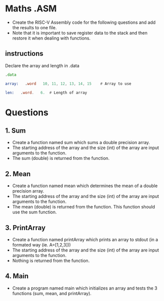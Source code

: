 # Maths .ASM

- Create the RISC-V Assembly code for the following questions and add the results to one file.
- Note that it is important to save register data to the stack and then restore it when dealing with functions.

## instructions
Declare the array and length in .data


``` asm
.data

array:   .word   10, 11, 12, 13, 14, 15    # Array to use

len:   .word.   6.  # Length of array
```

# Questions

## 1. Sum
- Create a function named sum which sums a double precision array.
- The starting address of the array and the size (int) of the array are input arguments to the function.
- The sum (double) is returned from the function.

## 2. Mean
-  Create a function named mean which determines the mean of a double precision array.
- The starting address of the array and the size (int) of the array are input arguments to the function.
- The mean (double) is returned from the function. This function should use the sum function.
## 3. PrintArray
- Create a function named printArray which prints an array to stdout (in a formated way (ie. A=[1,2,3]))
- The starting address of the array and the size (int) of the array are input arguments to the function.
- Nothing is returned from the function.
## 4. Main
- Create a program named main which initializes an array and tests the 3 functions (sum, mean, and printArray).
